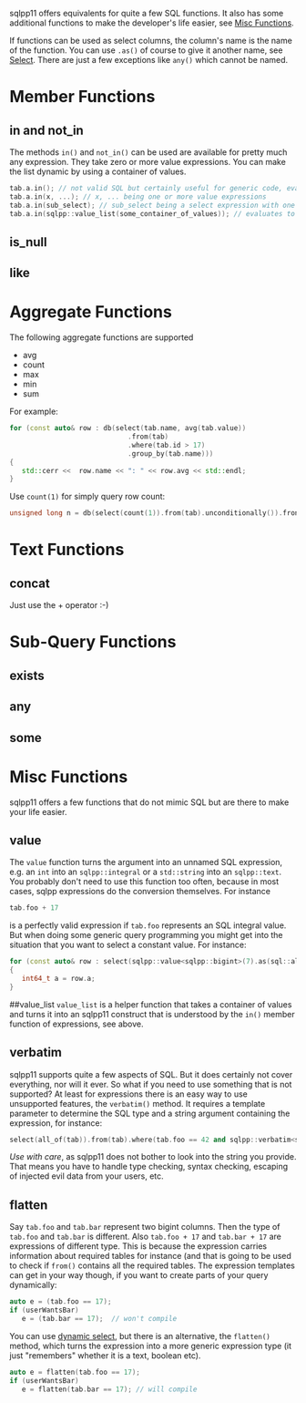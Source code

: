 sqlpp11 offers equivalents for quite a few SQL functions. It also has some additional functions to make the developer's life easier, see [Misc Functions](#Misc-Functions).

If functions can be used as select columns, the column's name is the name of the function. You can use `.as()` of course to give it another name, see [Select](Select.md). There are just a few exceptions like `any()` which cannot be named.

# Member Functions
## in and not_in
The methods `in()` and `not_in()` can be used are available for pretty much any expression. They take zero or more value expressions. You can make the list dynamic by using a container of values.

```C++
tab.a.in(); // not valid SQL but certainly useful for generic code, evaluates to a false expression (version 0.35 and later).
tab.a.in(x, ...); // x, ... being one or more value expressions
tab.a.in(sub_select); // sub_select being a select expression with one result column of appropriate type.
tab.a.in(sqlpp::value_list(some_container_of_values)); // evaluates to a false expression in case of an empty container
```

## is_null
## like

# Aggregate Functions
The following aggregate functions are supported
  * avg
  * count
  * max
  * min
  * sum

For example:
```C++
for (const auto& row : db(select(tab.name, avg(tab.value))
                             .from(tab)
                             .where(tab.id > 17)
                             .group_by(tab.name)))
{
   std::cerr <<  row.name << ": " << row.avg << std::endl;
}
```

Use `count(1)` for simply query row count:
```C++
unsigned long n = db(select(count(1)).from(tab).unconditionally()).front().count;
```

# Text Functions
## concat
Just use the + operator :-)

# Sub-Query Functions
## exists
## any
## some

# Misc Functions
sqlpp11 offers a few functions that do not mimic SQL but are there to make your life easier.

## value
The `value` function turns the argument into an unnamed SQL expression, e.g. an `int` into an `sqlpp::integral` or a `std::string` into an `sqlpp::text`. You probably don't need to use this function too often, because in most cases, sqlpp expressions do the conversion themselves. For instance
```C++
tab.foo + 17
```
is a perfectly valid expression if `tab.foo` represents an SQL integral value. But when doing some generic query programming you might get into the situation that you want to select a constant value. For instance:
```C++
for (const auto& row : select(sqlpp::value<sqlpp::bigint>(7).as(sql::alias::a)).from(tab)))
{
   int64_t a = row.a;
}
```

##value_list
`value_list` is a helper function that takes a container of values and turns it into an sqlpp11 construct that is understood by the `in()` member function of expressions, see above.

## verbatim
sqlpp11 supports quite a few aspects of SQL. But it does certainly not cover everything, nor will it ever. So what if you need to use something that is not supported? At least for expressions there is an easy way to use unsupported features, the `verbatim()` method. It requires a template parameter to determine the SQL type and a string argument containing the expression, for instance:
```C++
select(all_of(tab)).from(tab).where(tab.foo == 42 and sqlpp::verbatim<sqlpp::boolean>("mighty special feature"));
```
_Use with care_, as sqlpp11 does not bother to look into the string you provide. That means you have to handle type checking, syntax checking, escaping of injected evil data from your users, etc.

## flatten
Say `tab.foo` and `tab.bar` represent two bigint columns. Then the type of `tab.foo` and `tab.bar` is different. Also `tab.foo + 17` and `tab.bar + 17` are expressions of different type. This is because the expression carries information about required tables for instance (and that is going to be used to check if `from()` contains all the required tables.
The expression templates can get in your way though, if you want to create parts of your query dynamically:
```C++
auto e = (tab.foo == 17);
if (userWantsBar)
   e = (tab.bar == 17);  // won't compile
```
You can use [dynamic select](Dynamic-Select.md), but there is an alternative, the `flatten()` method, which turns the expression into a more generic expression type (it just "remembers" whether it is a text, boolean etc).
```C++
auto e = flatten(tab.foo == 17);
if (userWantsBar)
   e = flatten(tab.bar == 17); // will compile
```
